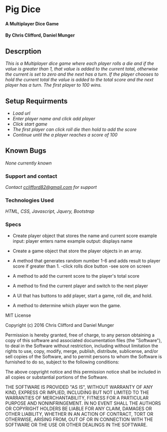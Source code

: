 # Pig Dice

#### A Multiplayer Dice Game

#### By Chris Clifford, Daniel Munger

## Descrption

_This is a Multiplayer dice game where each player rolls a die and if the value is greater than 1, that value is added to the current total, otherwise the current is set to zero and the next has a turn.  If the player chooses to hold the current total the value is added to the total score and the next player has a turn. The first player to 100 wins._

## Setup Requirments

* _Load url_
* _Enter player name and click add player_
* _Click start game_
* _The first player can click roll die then hold to add the score_
* _Continue until the a player reaches a score of 100_

## Known Bugs

_None currently known_

### Support and contact

_Contact cclifford82@gmail.com for support_

### Technologies Used

_HTML, CSS, Javascript, Jquery, Bootstrap_

### Specs
* Create player object that stores the name and current score
    example input: player enters name
    example output: displays name
* Create a game object that store the player objects in an array.

* A method that generates random number 1-6 and adds result to player score if greater than 1.
  -click rolls dice button
  -see sore on screen
* A method to add the current score to the player's total score
* A method to find the current player and switch to the next player
* A UI that has buttons to add player, start a game, roll die, and hold.
* A method to determine which player won the game.

MIT License

Copyright (c) 2016 Chris Clifford and Daniel Munger

Permission is hereby granted, free of charge, to any person obtaining a copy
of this software and associated documentation files (the "Software"), to deal
in the Software without restriction, including without limitation the rights
to use, copy, modify, merge, publish, distribute, sublicense, and/or sell
copies of the Software, and to permit persons to whom the Software is
furnished to do so, subject to the following conditions:

The above copyright notice and this permission notice shall be included in all
copies or substantial portions of the Software.

THE SOFTWARE IS PROVIDED "AS IS", WITHOUT WARRANTY OF ANY KIND, EXPRESS OR
IMPLIED, INCLUDING BUT NOT LIMITED TO THE WARRANTIES OF MERCHANTABILITY,
FITNESS FOR A PARTICULAR PURPOSE AND NONINFRINGEMENT. IN NO EVENT SHALL THE
AUTHORS OR COPYRIGHT HOLDERS BE LIABLE FOR ANY CLAIM, DAMAGES OR OTHER
LIABILITY, WHETHER IN AN ACTION OF CONTRACT, TORT OR OTHERWISE, ARISING FROM,
OUT OF OR IN CONNECTION WITH THE SOFTWARE OR THE USE OR OTHER DEALINGS IN THE
SOFTWARE.
